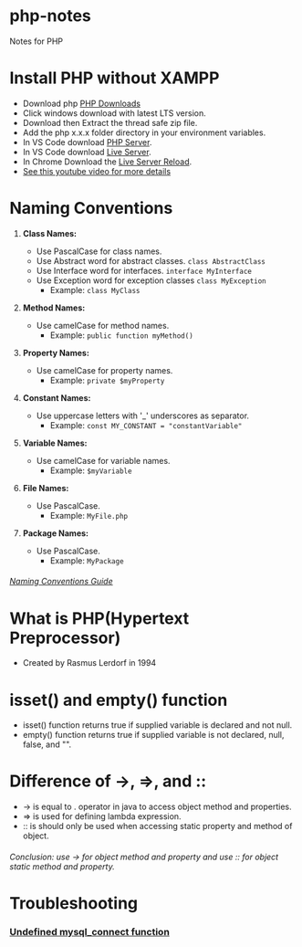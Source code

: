 # php-notes
Notes for PHP

# Install PHP without XAMPP
- Download php [PHP Downloads](https://www.php.net/downloads.php)
- Click windows download with latest LTS version.
- Download then Extract the thread safe zip file.
- Add the php x.x.x folder directory in your environment variables.
- In VS Code download [PHP Server](https://marketplace.visualstudio.com/items?itemName=brapifra.phpserver).
- In VS Code download [Live Server](
https://marketplace.visualstudio.com/items?itemName=ritwickdey.LiveServer).
- In Chrome Download the [Live Server Reload](https://chrome.google.com/webstore/detail/live-server-web-extension/fiegdmejfepffgpnejdinekhfieaogmj).
- [See this youtube video for more details](https://m.youtube.com/watch?v=etgm6WWQmBw)
# Naming Conventions
1. **Class Names:**
   - Use PascalCase for class names.
   - Use Abstract word for abstract classes. `class AbstractClass`
   - Use Interface word for interfaces. `interface MyInterface`
   - Use Exception word for exception classes `class MyException`
     - Example: `class MyClass`

3. **Method Names:**
   - Use camelCase for method names.
     - Example: `public function myMethod()`

4. **Property Names:**
   - Use camelCase for property names.
     - Example: `private $myProperty`

5. **Constant Names:**
   - Use uppercase letters with '_' underscores as separator.
     - Example: `const MY_CONSTANT = "constantVariable"`

6. **Variable Names:**
   - Use camelCase for variable names.
     - Example: `$myVariable`
      
7. **File Names:**
   - Use PascalCase.
     - Example: `MyFile.php`
      
8. **Package Names:**
   - Use PascalCase.
     - Example: `MyPackage`
    
###### [Naming Conventions Guide](https://flowframework.readthedocs.io/en/stable/TheDefinitiveGuide/PartV/CodingGuideLines/PHP.html)
       
# What is PHP(Hypertext Preprocessor)
- Created by Rasmus Lerdorf in 1994

# isset() and empty() function
- isset() function returns true if supplied variable is declared and not null.
- empty() function returns true if supplied variable is not declared, null, false, and "".

# Difference of ->, =>, and ::
- -> is equal to . operator in java to access object method and properties.
- => is used for defining lambda expression.
- :: is should only be used when accessing static property and method of object.

###### Conclusion: use -> for object method and property and use :: for object static method and property.

# Troubleshooting
### [Undefined mysql_connect function](https://www.youtube.com/watch?v=h3TXzgsMVQ4)

